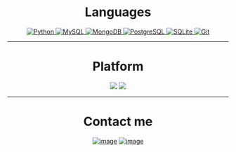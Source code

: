 
<h1 align="center">Languages</h1>

<div align="center">

  <a href="https://github.com/gepolis">
    <img alt="Python" src="https://img.shields.io/badge/Python-14354C?style=flat&logo=python&logoColor=white" />
  </a>

  <a href="https://github.com/gepolis">
    <img alt="MySQL" src="https://img.shields.io/badge/-MySQL-0f69a9?style=flat&logo=mysql&logoColor=white" />
  </a>
  <a href="https://github.com/gepolis">
    <img alt="MongoDB" src="https://img.shields.io/badge/-MongoDB-13aa52?style=flat&logo=mongodb&logoColor=white" />
  </a>
  <a href="https://github.com/gepolis">
    <img alt="PostgreSQL" src="https://img.shields.io/badge/PostgreSQL-316192?style=flat&logo=postgresql&logoColor=white" />
  </a>
  <a href="https://github.com/gepolis">
    <img alt="SQLite" src="https://img.shields.io/badge/SQLite-07405E?style=flat&logo=sqlite&logoColor=white" />
  </a>
  <a href="https://github.com/gepolis">  
    <img alt="Git" src="https://img.shields.io/badge/-Git-F05032?style=flat&logo=git&logoColor=white" />
  </a>
</div>
<hr>
<h1 align="center">Platform</h1>
<div align="center">

[![](https://img.shields.io/badge/Ubuntu-22.04-e95420?style=flat-square&logo=ubuntu)](https://ubuntu.com/)
[![](https://img.shields.io/badge/Linux-mint-35bf5c?style=flat-square&logo=linuxmint)](https://linuxmint.org/)
</div>
<hr>
<h1 align="center">Сontact me</h1>
<div align="center">

[![image](https://img.shields.io/badge/Gmail-D14836?style=for-the-badge&logo=gmail&logoColor=white)](mailto:vanuaaxenov283@gmail.com)
[![image](https://img.shields.io/badge/Telegram-3390ec?style=for-the-badge&logo=telegram&logoColor=white)](https://t.me/gepolis)


</div>
